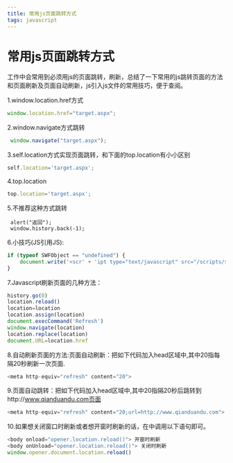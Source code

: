 ```yaml
---
title: 常用js页面跳转方式
tags: javascript
---
```

# 常用js页面跳转方式
工作中会常用到必须用js的页面跳转，刷新，总结了一下常用的js跳转页面的方法和页面刷新及页面自动刷新，js引入js文件的常用技巧，便于查阅。

1.window.location.href方式
```js
window.location.href="target.aspx";  
```
2.window.navigate方式跳转
```js
 window.navigate("target.aspx");
 ```
3.self.location方式实现页面跳转，和下面的top.location有小小区别
```js
self.location='target.aspx';  
```
4.top.location
```js
top.location='target.aspx';  
```
5.不推荐这种方式跳转
```jsd
 alert("返回");  
 window.history.back(-1); 
 ```
6.小技巧(JS引用JS):
```js
if (typeof SWFObject == "undefined") {    
    document.write('<scr' + 'ipt type="text/javascript" src="/scripts/swfobject-1.5.js"></scr' + 'ipt>');  
}    
```
7.Javascript刷新页面的几种方法：
```js
history.go(0)  
location.reload()  
location=location  
location.assign(location)  
document.execCommand('Refresh')  
window.navigate(location)  
location.replace(location)  
document.URL=location.href  
```
8.自动刷新页面的方法:页面自动刷新：把如下代码加入head区域中,其中20指每隔20秒刷新一次页面.
```js
<meta http-equiv="refresh" content="20">  
```
9.页面自动跳转：把如下代码加入head区域中,其中20指隔20秒后跳转到http://www.qianduandu.com页面
```js
<meta http-equiv="refresh" content="20;url=http://www.qianduandu.com">  
```
10.如果想关闭窗口时刷新或者想开窗时刷新的话，在中调用以下语句即可。
```js
<body onload="opener.location.reload()"> 开窗时刷新   
<body onUnload="opener.location.reload()"> 关闭时刷新 
window.opener.document.location.reload()   
```